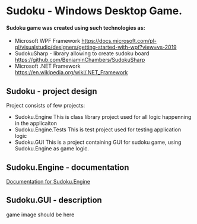 # Sudoku - Windows Desktop Game.
#### Sudoku game was created using such technologies as:
>
- Microsoft WPF Framework
  https://docs.microsoft.com/pl-pl/visualstudio/designers/getting-started-with-wpf?view=vs-2019
- SudokuSharp - library allowing to create sudoku board
  https://github.com/BenjaminChambers/SudokuSharp
- Microsoft .NET Framework
  https://en.wikipedia.org/wiki/.NET_Framework

## Sudoku - project design
Project consists of few projects:
- Sudoku.Engine
  This is class library project used for all logic happenning in the applicaiton 
- Sudoku.Engine.Tests
  This is test project used for testing application logic
- Sudoku.GUI
  This is a project containing GUI for sudoku game, using Sudoku.Engine as game logic.

## Sudoku.Engine - documentation 
[Documentation for Sudoku.Engine](Sudoku/Sudoku.Engine/articles/intro.md)

## Sudoku.GUI - description

game image should be here
 
